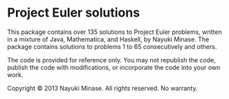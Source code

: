 Project Euler solutions
=======================

This package contains over 135 solutions to Project Euler problems, written in
a mixture of Java, Mathematica, and Haskell, by Nayuki Minase. The package
contains solutions to problems 1 to 65 consecutively and others.


The code is provided for reference only. You may not republish the code,
publish the code with modifications, or incorporate the code into your own
work.

Copyright © 2013 Nayuki Minase. All rights reserved. No warranty.
